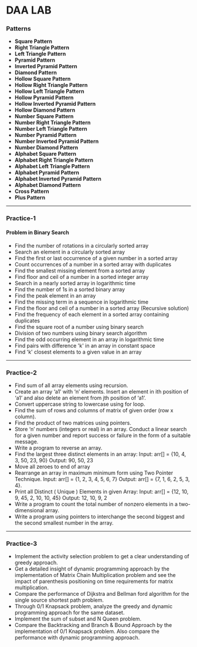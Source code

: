 # DAA LAB

### Patterns

- **Square Pattern**
- **Right Triangle Pattern**
- **Left Triangle Pattern**
- **Pyramid Pattern**
- **Inverted Pyramid Pattern**
- **Diamond Pattern**
- **Hollow Square Pattern**
- **Hollow Right Triangle Pattern**
- **Hollow Left Triangle Pattern**
- **Hollow Pyramid Pattern**
- **Hollow Inverted Pyramid Pattern**
- **Hollow Diamond Pattern**
- **Number Square Pattern**
- **Number Right Triangle Pattern**
- **Number Left Triangle Pattern**
- **Number Pyramid Pattern**
- **Number Inverted Pyramid Pattern**
- **Number Diamond Pattern**
- **Alphabet Square Pattern**
- **Alphabet Right Triangle Pattern**
- **Alphabet Left Triangle Pattern**
- **Alphabet Pyramid Pattern**
- **Alphabet Inverted Pyramid Pattern**
- **Alphabet Diamond Pattern**
- **Cross Pattern**
- **Plus Pattern**

---

### Practice-1
#### Problem in Binary Search

- Find the number of rotations in a circularly sorted array
- Search an element in a circularly sorted array
- Find the first or last occurrence of a given number in a sorted array
- Count occurrences of a number in a sorted array with duplicates
- Find the smallest missing element from a sorted array 
- Find floor and ceil of a number in a sorted integer array
- Search in a nearly sorted array in logarithmic time
- Find the number of 1s in a sorted binary array
- Find the peak element in an array
- Find the missing term in a sequence in logarithmic time
- Find the floor and ceil of a number in a sorted array (Recursive solution)
- Find the frequency of each element in a sorted array containing duplicates
- Find the square root of a number using binary search
- Division of two numbers using binary search algorithm
- Find the odd occurring element in an array in logarithmic time
- Find pairs with difference 'k' in an array in constant space
- Find 'k' closest elements to a given value in an array

---

### Practice-2

- Find sum of all array elements using recursion.
- Create an array ‘a1’ with ‘n’ elements. Insert an element in ith position of ‘a1’ and also delete an element from jth position of ‘a1’.
- Convert uppercase string to lowercase using for loop.
- Find the sum of rows and columns of matrix of given order (row x column).
- Find the product of two matrices using pointers.
- Store ‘n’ numbers (integers or real) in an array. Conduct a linear search for a given number and report success or failure in the form of a suitable message.
- Write a program to reverse an array.
- Find the largest three distinct elements in an array: Input: arr[] = {10, 4, 3, 50, 23, 90} Output: 90, 50, 23
- Move all zeroes to end of array
- Rearrange an array in maximum minimum form using Two Pointer Technique. Input: arr[] = {1, 2, 3, 4, 5, 6, 7} Output: arr[] = {7, 1, 6, 2, 5, 3, 4}.
- Print all Distinct ( Unique ) Elements in given Array: Input: arr[] = {12, 10, 9, 45, 2, 10, 10, 45} Output: 12, 10, 9, 2
- Write a program to count the total number of nonzero elements in a two-dimensional array.
- Write a program using pointers to interchange the second biggest and the second smallest number in the array.

---

### Practice-3

- Implement the activity selection problem to get a clear understanding of greedy approach.
- Get a detailed insight of dynamic programming approach by the implementation of Matrix Chain Multiplication problem and see the impact of parenthesis positioning on time requirements for matrix multiplication.
- Compare the performance of Dijkstra and Bellman ford algorithm for the single source shortest path problem.
- Through 0/1 Knapsack problem, analyze the greedy and dynamic programming approach for the same dataset.
- Implement the sum of subset and N Queen problem.
- Compare the Backtracking and Branch & Bound Approach by the implementation of 0/1 Knapsack problem. Also compare the performance with dynamic programming approach.